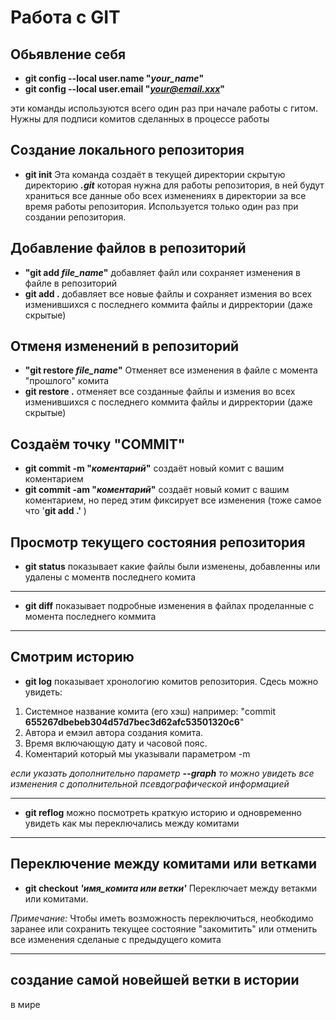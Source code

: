 # Работа с GIT

## Обьявление себя

- **git config --local user.name "*your_name*"**
- **git config --local user.email "*your@email.xxx*"**

эти команды используются всего один раз при начале работы с гитом. Нужны для подписи комитов сделанных в процессе работы

## Создание локального репозитория

- **git init**
Эта команда создаёт в текущей директории скрытую директорию ***.git*** которая нужна для работы репозитория, в ней будут храниться все данные обо всех изменениях в директории за все время работы репозитория. Используется только один раз при создании репозитория.

## Добавление файлов в репозиторий

- **"git add *file_name*"** 
 добавляет файл или сохраняет изменения в файле в репозиторий
- **git add .** добавляет все новые файлы и сохраняет измения во всех изменившихся с последнего коммита файлы и дирректории (даже скрытые)

## Отменя изменений в репозиторий

- **"git restore *file_name*"** 
 Отменяет все изменения в файле с момента "прошлого" комита
- **git restore .** отменяет все созданные файлы и измения во всех изменившихся с последнего коммита файлы и дирректории (даже скрытые)

## Создаём точку "COMMIT"
- **git commit -m "*коментарий*"**
создаёт новый комит с вашим коментарием
- **git commit -am "*коментарий*"**
создаёт новый комит с вашим коментарием, но перед этим фиксирует все изменения (тоже самое что '**git add .'** )

## Просмотр текущего состояния репозитория

- **git status**
показывает какие файлы были изменены, добавленны или удалены с моментв последнего комита
___
- **git diff**
показывает подробные изменения в файлах проделанные с момента последнего коммита
___
## Смотрим историю
- **git log**
показывает хронологию комитов репозитория. Сдесь можно увидеть: 
1. Cистемное название комита (его хэш) например:
 "commit **655267dbebeb304d57d7bec3d62afc53501320c6**"
2. Автора и емэил автора создания комита.
3. Время включающую дату и часовой пояс.
4. Коментарий который мы указывали параметром -m

*если указать дополнительно параметр **--graph** то можно увидеть все изменения с дополнительной псевдографической информацией*
___
- **git reflog**
можно посмотреть краткую историю и одновременно увидеть как мы переключались между комитами
___
## Переключение между комитами или ветками
- **git checkout *'имя_комита или ветки'***
Переключает между ветакми или комитами.

*Примечание:* Чтобы иметь возможность переключиться, необкодимо заранее или сохранить текущее состояние "закомитить" или отменить все изменения сделаные с предыдущего комита
___

## создание самой новейшей ветки в истории 

 в мире